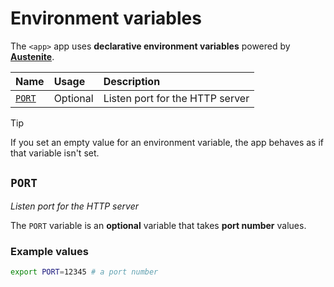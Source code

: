 # Environment variables

The `<app>` app uses **declarative environment variables** powered by
**[Austenite]**.

[austenite]: https://github.com/ezzatron/austenite

| Name            | Usage    | Description                     |
| :-------------- | :------- | :------------------------------ |
| [`PORT`](#port) | Optional | Listen port for the HTTP server |

<!-- prettier-ignore-start -->

> [!TIP]
> If you set an empty value for an environment variable, the app behaves as if that variable isn't set.

<!-- prettier-ignore-end -->

## `PORT`

_Listen port for the HTTP server_

The `PORT` variable is an **optional** variable that takes **port number**
values.

### Example values

```sh
export PORT=12345 # a port number
```
